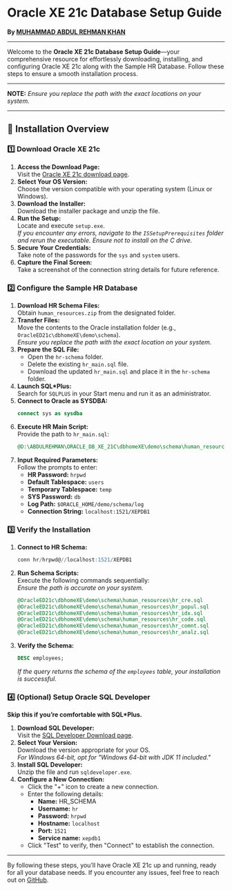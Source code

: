 # Oracle XE 21c Database Setup Guide

**By [MUHAMMAD ABDUL REHMAN KHAN](https://github.com/mabdulrehmankhan)**

---

Welcome to the **Oracle XE 21c Database Setup Guide**—your comprehensive resource for effortlessly downloading, installing, and configuring Oracle XE 21c along with the Sample HR Database. Follow these steps to ensure a smooth installation process.

---

**NOTE:** *Ensure you replace the path with the exact locations on your system.*

---

## 🚀 Installation Overview

### 1️⃣ Download Oracle XE 21c

1. **Access the Download Page:**  
   Visit the [Oracle XE 21c download page](https://www.oracle.com/database/technologies/xe-downloads.html).
2. **Select Your OS Version:**  
   Choose the version compatible with your operating system (Linux or Windows).
3. **Download the Installer:**  
   Download the installer package and unzip the file.
4. **Run the Setup:**  
   Locate and execute `setup.exe`.  
   *If you encounter any errors, navigate to the `ISSetupPrerequisites` folder and rerun the executable. Ensure not to install on the C drive.*
5. **Secure Your Credentials:**  
   Take note of the passwords for the `sys` and `system` users.
6. **Capture the Final Screen:**  
   Take a screenshot of the connection string details for future reference.

### 2️⃣ Configure the Sample HR Database

1. **Download HR Schema Files:**  
   Obtain `human_resources.zip` from the designated folder.
2. **Transfer Files:**  
   Move the contents to the Oracle installation folder (e.g., `OracleED21c\dbhomeXE\demo\schema`).  
   *Ensure you replace the path with the exact location on your system.*
3. **Prepare the SQL File:**  
   - Open the `hr-schema` folder.
   - Delete the existing `hr_main.sql` file.
   - Download the updated `hr_main.sql` and place it in the `hr-schema` folder.
4. **Launch SQL*Plus:**  
   Search for `SQLPLUS` in your Start menu and run it as an administrator.
5. **Connect to Oracle as SYSDBA:**
    ```sql
    connect sys as sysdba
    ```
6. **Execute HR Main Script:**  
   Provide the path to `hr_main.sql`:
    ```sql
    @D:\ABDULREHMAN\ORACLE_DB_XE_21C\dbhomeXE\demo\schema\human_resources\hr_main.sql
    ```
7. **Input Required Parameters:**  
   Follow the prompts to enter:
   - **HR Password:** `hrpwd`
   - **Default Tablespace:** `users`
   - **Temporary Tablespace:** `temp`
   - **SYS Password:** `db`
   - **Log Path:** `$ORACLE_HOME/demo/schema/log`
   - **Connection String:** `localhost:1521/XEPDB1`

### 3️⃣ Verify the Installation

1. **Connect to HR Schema:**
    ```sql
    conn hr/hrpwd@//localhost:1521/XEPDB1
    ```
2. **Run Schema Scripts:**  
   Execute the following commands sequentially:  
   *Ensure the path is accurate on your system.*
    ```sql
    @OracleED21c\dbhomeXE\demo\schema\human_resources\hr_cre.sql
    @OracleED21c\dbhomeXE\demo\schema\human_resources\hr_popul.sql
    @OracleED21c\dbhomeXE\demo\schema\human_resources\hr_idx.sql
    @OracleED21c\dbhomeXE\demo\schema\human_resources\hr_code.sql
    @OracleED21c\dbhomeXE\demo\schema\human_resources\hr_comnt.sql
    @OracleED21c\dbhomeXE\demo\schema\human_resources\hr_analz.sql
    ```
3. **Verify the Schema:**
    ```sql
    DESC employees;
    ```
   *If the query returns the schema of the `employees` table, your installation is successful.*

### 4️⃣ (Optional) Setup Oracle SQL Developer

**Skip this if you’re comfortable with SQL*Plus.**

1. **Download SQL Developer:**  
   Visit the [SQL Developer Download page](https://www.oracle.com/database/sqldeveloper/technologies/download/).
2. **Select Your Version:**  
   Download the version appropriate for your OS.  
   *For Windows 64-bit, opt for "Windows 64-bit with JDK 11 included."*
3. **Install SQL Developer:**  
   Unzip the file and run `sqldeveloper.exe`.
4. **Configure a New Connection:**
   - Click the "+" icon to create a new connection.
   - Enter the following details:
     - **Name:** HR_SCHEMA
     - **Username:** `hr`
     - **Password:** `hrpwd`
     - **Hostname:** `localhost`
     - **Port:** `1521`
     - **Service name:** `xepdb1`
   - Click "Test" to verify, then "Connect" to establish the connection.

---

By following these steps, you’ll have Oracle XE 21c up and running, ready for all your database needs. If you encounter any issues, feel free to reach out on [GitHub](https://github.com/mabdulrehmankhan).
